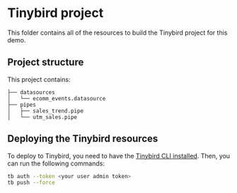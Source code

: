 # Tinybird project
This folder contains all of the resources to build the Tinybird project for this demo.

## Project structure
This project contains:
```
├── datasources
│   └── ecomm_events.datasource
├── pipes
│   ├── sales_trend.pipe
│   └── utm_sales.pipe
```

## Deploying the Tinybird resources
To deploy to Tinybird, you need to have the [Tinybird CLI installed](https://www.tinybird.co/docs/cli/overview). Then, you can run the following commands:
```bash
tb auth --token <your user admin token>
tb push --force
```